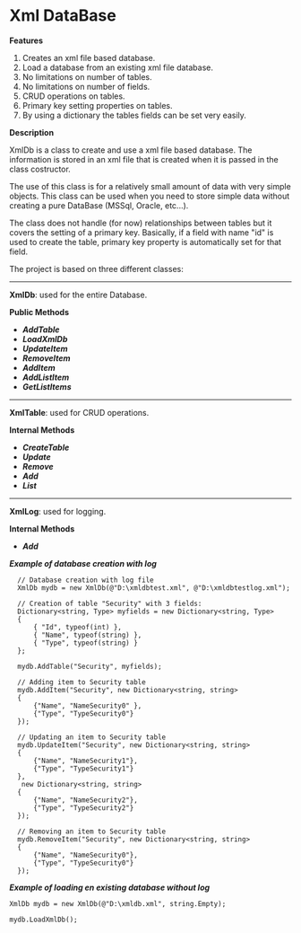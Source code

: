 # Xml DataBase

**Features**
1. Creates an xml file based database.
2. Load a database from an existing xml file database.
3. No limitations on number of tables.
4. No limitations on number of fields.
5. CRUD operations on tables.
6. Primary key setting properties on tables.
7. By using a dictionary the tables fields can be set very easily.


**Description**

XmlDb is a class to create and use a xml file based database. 
The information is stored in an xml file that is created when it is passed in the class costructor. 

The use of this class is for a relatively small amount of data with very simple objects. This class can be used when you need to store simple data without creating a pure DataBase (MSSql, Oracle, etc...).


The class does not handle (for now) relationships between tables but it covers the setting of a primary key.
Basically, if a field with name "id" is used to create the table, primary key property is automatically set for that field.


The project is based on three different classes:

***
**XmlDb**: used for the entire Database. 


**Public Methods**
- ***AddTable***
- ***LoadXmlDb***
- ***UpdateItem***
- ***RemoveItem***
- ***AddItem***
- ***AddListItem***
- ***GetListItems***

***
**XmlTable**: used for CRUD operations.

**Internal Methods**
- ***CreateTable***
- ***Update***
- ***Remove***
- ***Add***
- ***List***

***
**XmlLog**: used for logging.

**Internal Methods**
- ***Add***



***Example of database creation with log***

```
  // Database creation with log file
  XmlDb mydb = new XmlDb(@"D:\xmldbtest.xml", @"D:\xmldbtestlog.xml");

  // Creation of table "Security" with 3 fields:
  Dictionary<string, Type> myfields = new Dictionary<string, Type>
  {
      { "Id", typeof(int) },
      { "Name", typeof(string) },
      { "Type", typeof(string) }
  };

  mydb.AddTable("Security", myfields);

  // Adding item to Security table
  mydb.AddItem("Security", new Dictionary<string, string>
  {
      {"Name", "NameSecurity0" },
      {"Type", "TypeSecurity0"}
  });

  // Updating an item to Security table
  mydb.UpdateItem("Security", new Dictionary<string, string>
  {
      {"Name", "NameSecurity1"},
      {"Type", "TypeSecurity1"}
  },
   new Dictionary<string, string>
  {
      {"Name", "NameSecurity2"},
      {"Type", "TypeSecurity2"}
  });

  // Removing an item to Security table
  mydb.RemoveItem("Security", new Dictionary<string, string>
  {
      {"Name", "NameSecurity0"},
      {"Type", "TypeSecurity0"}
  });

```



***Example of loading en existing database without log***
```
XmlDb mydb = new XmlDb(@"D:\xmldb.xml", string.Empty);

mydb.LoadXmlDb();
```

